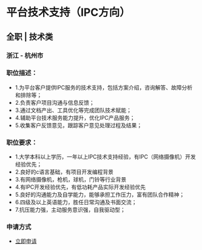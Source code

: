 
# 平台技术支持（IPC方向）
## 全职  |  技术类
### 浙江 - 杭州市

### 职位描述：
- 1.为平台客户提供IPC服务的技术支持，包括方案介绍，咨询解答、故障分析和排除等；
- 2.负责客户项目沟通与信息反馈；
- 3.通过文档产出、工具优化等完成团队技术赋能；
- 4.辅助平台技术服务能力提升，优化IPC产品服务；
- 5.收集客户反馈意见，跟踪客户意见处理过程及结果；

### 职位要求：
- 1.大学本科以上学历，一年以上IPC技术支持经验，有IPC（网络摄像机）开发经验优先；
- 2.良好的c语言基础，有项目开发编程背景
- 3.有网络摄像机，枪机，球机，门铃等行业背景
- 4.有IPC开发经验优先，有低功耗产品实际开发经验优先
- 5.良好的沟通能力及自学能力，能够承担工作压力，富有团队合作精神；
- 6.四级及以上英语能力，胜任日常沟通及书面交流；
- 7.抗压能力强，主动服务意识强，自我驱动型；
### 申请方式
- <a href="mailto:hr@tuya.com?subject=求职简历-平台技术支持（IPC方向）-来自GitHub">立即申请</a>